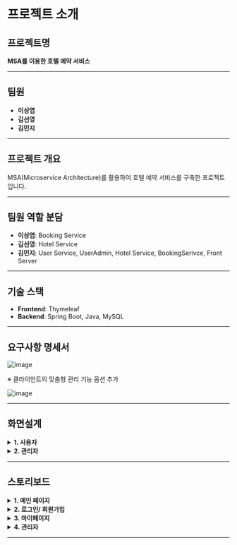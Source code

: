 # 프로젝트 소개

## 프로젝트명
**MSA를 이용한 호텔 예약 서비스**

---

## 팀원
- **이상엽**
- **김선영**
- **김민지**

---

## 프로젝트 개요
MSA(Microservice Architecture)를 활용하여 호텔 예약 서비스를 구축한 프로젝트입니다.

---

## 팀원 역할 분담
- **이상엽**: Booking Service
- **김선영**: Hotel Service 
- **김민지**: User Service, UserAdmin, Hotel Service, BookingSerivce, Front Server

---

## 기술 스택
- **Frontend**: Thymeleaf
- **Backend**: Spring Boot, Java, MySQL

---

## 요구사항 명세서
![image](https://github.com/user-attachments/assets/70d3a814-e046-4a33-9c1b-242ef7689c22)

※ 클라이언트의 맞춤형 관리 기능 옵션 추가

![image](https://github.com/user-attachments/assets/b19ddf67-5a69-45f9-a96b-b557b584eb77)

---

## 화면설계

<details>
<summary><strong>1. 사용자</strong></summary>


![image](https://github.com/user-attachments/assets/ddcd102c-08e3-4d66-afdc-a25a4c42f4eb)
![스크린샷_7-1-2025_95449_127 0 0 1](https://github.com/user-attachments/assets/bd707717-5523-4e75-8400-f0b2ada919f6)

</details>


<details>
<summary><strong>2. 관리자</strong></summary>
   
![스크린샷_7-1-2025_95521_127 0 0 1](https://github.com/user-attachments/assets/cac3da00-e26e-4252-96cb-3b7d41241e18)
![image](https://github.com/user-attachments/assets/7ab2c298-5a22-4fbd-80f8-68f52601e840)
![image](https://github.com/user-attachments/assets/dcc3bc4f-3c93-4092-aeb1-44778372cf76)


</details>

---

## 스토리보드



<details>
<summary><strong>1. 메인 페이지</strong></summary>

#### 1.1 전체화면

| 항목         | 내용                                    |
|--------------|-----------------------------------------|
| 경로         | main                                   |
| 요구사항 ID  | AC-US-001, HO-DA-002                   |
| 설명         | 호텔 리스트를 조회할 수 있으며 반응형을 지원한다. |

![Animation](https://github.com/user-attachments/assets/046705f0-4282-4020-9b06-e4e3bc92b856)




#### 1.2 조건 검색 (미완성)

| 항목         | 내용                                    |
|--------------|-----------------------------------------|
| 경로         | main                                   |
| 요구사항 ID  | HO-DA-002, AC-AD-005            |
| 설명         | 호텔명과 지역, 옵션별로 검색할 수 있다. |

![Animation1](https://github.com/user-attachments/assets/1497bc8d-71a4-4291-b5d3-24da7cb24f10)



#### 1.3 호텔 예약

| 항목         | 내용                                              |
|--------------|---------------------------------------------------|
| 경로         | main > hotel_card                                 |
| 요구사항 ID  | AC-US-005, HO-BO-002, HO-BO-003                   |
| 설명         | 호텔 항목을 누르면 모달이 나타나서 예약할 수 있다. |


![Animation2](https://github.com/user-attachments/assets/4225b69c-7f29-4b5a-9a66-992065566b32)


</details>




<details>
<summary><strong>2. 로그인/ 회원가입</strong></summary>

#### 2.1 로그인(사용자)

| 항목         | 내용                                    |
|--------------|-----------------------------------------|
| 경로         | main > user_login                            |
| 요구사항 ID  | AC-US-001                               |
| 설명         | 일반 사용자 로그인이 가능하다.            |

![KakaoTalk_20250105_151734976-ezgif com-video-to-gif-converter](https://github.com/user-attachments/assets/33358b2c-b08e-42e7-9377-390e9631653c)




### 2.2 로그인(관리자)

| 항목         | 내용                                    |
|--------------|-----------------------------------------|
| 경로         | main > amdin_login                      |
| 요구사항 ID  | AC-AD-001                               |
| 설명         | 관리자 로그인이 가능하다.                |

![Animation3](https://github.com/user-attachments/assets/ac4a04c8-f509-4dde-92e3-46a6ebaa2bec)




### 2.3 회원가입

| 항목         | 내용                                    |
|--------------|-----------------------------------------|
| 경로         | main > register, main > login > register      |
| 요구사항 ID  | AC-US-002, AC-AD-002                  |
| 설명         | 사용자를 추가 할 수 있다. |

![Animation4](https://github.com/user-attachments/assets/8970279d-f115-4dc0-92af-b3efb3eb38a3)

</details>


<details>
<summary><strong>3. 마이페이지</strong></summary>

### 3.1 마이페이지

| 항목         | 내용                                    |
|--------------|-----------------------------------------|
| 경로         | main                                             |
| 요구사항 ID  | AC-US-001, HO-DA-002                             |
| 설명         | 호텔 리스트를 조회할 수 있으며 반응형을 지원한다. |

![Animation5](https://github.com/user-attachments/assets/4c75f6f6-9d29-41f7-9ed6-015a51121221)



### 3.2 나의 예약현황

| 항목         | 내용                                    |
|--------------|-----------------------------------------|
| 경로         | main > login > mypage                   |
| 요구사항 ID  | AC-US-001, HO-DA-002                    |
| 설명         | 호텔 리스트를 조회할 수 있으며 반응형을 지원한다. |

![Animation6](https://github.com/user-attachments/assets/f648b92c-75ce-4a9e-b160-d7012ec4b7a3)

</details>



<details>
<summary><strong>4. 관리자</strong></summary>

### 4.1 회원관리

| 항목         | 내용                                    |
|--------------|-----------------------------------------|
| 경로         | main                                   |
| 요구사항 ID  | AC-US-001, HO-DA-002                   |
| 설명         | 호텔 리스트를 조회할 수 있으며 반응형을 지원한다. |


![Animation7](https://github.com/user-attachments/assets/ac9a0c2d-1928-45a1-83fe-61ecf27e0f99)




### 4.2 회원추가

| 항목         | 내용                                    |
|--------------|-----------------------------------------|
| 경로         | main > join                                  |
| 요구사항 ID  | AC-US-001, HO-DA-002                   |
| 설명         | 호텔 리스트를 조회할 수 있으며 반응형을 지원한다. |

![Animation8](https://github.com/user-attachments/assets/4d4d85b9-db28-4137-b718-0c9b5b0eae58)




### 4.2 회원삭제

| 항목         | 내용                                    |
|--------------|-----------------------------------------|
| 경로         | main                           |
| 요구사항 ID  | AC-US-001, HO-DA-002                    |
| 설명         | 호텔 리스트를 조회할 수 있으며 반응형을 지원한다. |

![Animation9](https://github.com/user-attachments/assets/3167fc99-c561-497b-a854-20d0a053b70c)




</details>


---

